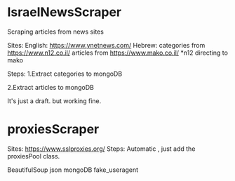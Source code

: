 # IsraelNewsScraper
Scraping articles from news sites

Sites:
English:
https://www.ynetnews.com/
Hebrew:
categories from https://www.n12.co.il/ 
articles from https://www.mako.co.il/
*n12 directing to mako 

Steps:
1.Extract categories to mongoDB

2.Extract articles to mongoDB


It's just a draft. but working fine.

# proxiesScraper
  Sites:
    https://www.sslproxies.org/
  Steps:
    Automatic , just add the proxiesPool class.
    


BeautifulSoup
json
mongoDB
fake_useragent
